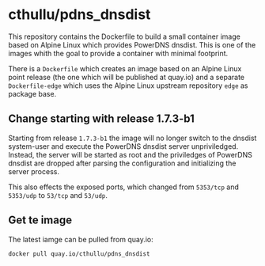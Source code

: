 # cthullu/pdns_dnsdist

This repository contains the Dockerfile to build a small container image based on Alpine
Linux which provides PowerDNS dnsdist. This is one of the images whith the goal to provide
a container with minimal footprint.

There is a `Dockerfile` which creates an image based on an Alpine Linux point release (the
one which will be published at quay.io) and a separate `Dockerfile-edge` which uses the
Alpine Linux upstream repository `edge` as package base.

## Change starting with release 1.7.3-b1

Starting from release `1.7.3-b1` the image will no longer switch to the dnsdist system-user
and execute the PowerDNS dnsdist server unpriviledged. Instead, the server will be started
as root and the priviledges of PowerDNS dnsdist are dropped after parsing the configuration
and initializing the server process.

This also effects the exposed ports, which changed from `5353/tcp` and `5353/udp` to
`53/tcp` and `53/udp`.

## Get te image

The latest iamge can be pulled from quay.io:

    docker pull quay.io/cthullu/pdns_dnsdist
